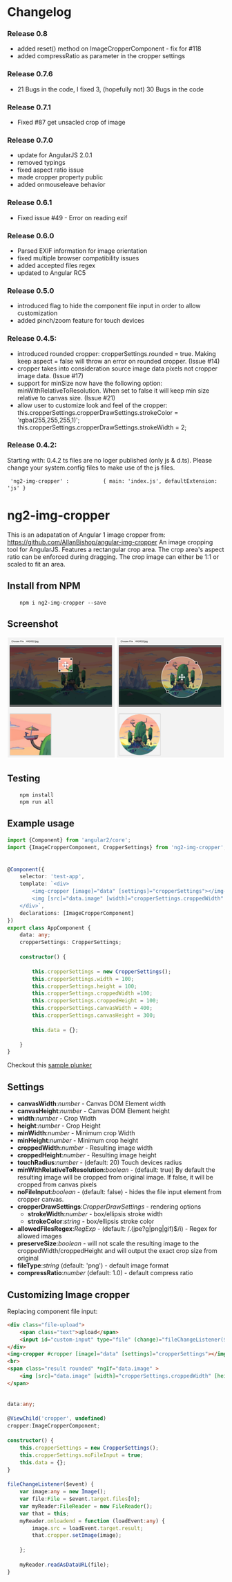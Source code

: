 # Changelog

### Release 0.8

 - added reset() method on ImageCropperComponent - fix for  #118   
 - added compressRatio as parameter in the cropper settings 

### Release 0.7.6

 - 21 Bugs in the code, I fixed 3, (hopefully not) 30 Bugs in the code

### Release 0.7.1
 - Fixed #87 get unsacled crop of image
 

### Release 0.7.0
 - update for AngularJS 2.0.1
 - removed typings
 - fixed aspect ratio issue
 - made cropper property public
 - added onmouseleave behavior

### Release 0.6.1
 - Fixed issue #49 - Error on reading exif

### Release 0.6.0

 - Parsed EXIF information for image orientation
 - fixed multiple browser compatibility issues
 - added accepted files regex
 - updated to Angular RC5


### Release 0.5.0

 - introduced flag to hide the component file input in order to allow customization
 - added pinch/zoom feature for touch devices

###  Release 0.4.5:
 - introduced rounded cropper: cropperSettings.rounded = true. Making keep aspect = false will throw an error on rounded cropper. (Issue #14)
 - cropper takes into consideration source image data pixels not cropper image data. (Issue #17)
 - support for minSize now have the following option: minWithRelativeToResolution. When set to false it will keep min size relative to canvas size. (Issue #21)
 - allow user to customize look and feel of the cropper:  
        this.cropperSettings.cropperDrawSettings.strokeColor = 'rgba(255,255,255,1)';
        this.cropperSettings.cropperDrawSettings.strokeWidth = 2;

### Release 0.4.2:
Starting with: 0.4.2 ts files are no loger published (only js & d.ts).
Please change your system.config files to make use of the js files.
```
 'ng2-img-cropper' :           { main: 'index.js', defaultExtension: 'js' }
```



# ng2-img-cropper

This is an adapatation of Angular 1 image cropper from: https://github.com/AllanBishop/angular-img-cropper
An image cropping tool for AngularJS. Features a rectangular crop area. The crop area's aspect ratio can be enforced during dragging. 
The crop image can either be 1:1 or scaled to fit an area.

## Install from NPM

```
    npm i ng2-img-cropper --save
```

## Screenshot

![Screenshot](https://raw.githubusercontent.com/cstefanache/cstefanache.github.io/master/assets/img/cropper.png "Screenshot")

## Testing

```
    npm install
    npm run all
```

## Example usage

```typescript
import {Component} from 'angular2/core';
import {ImageCropperComponent, CropperSettings} from 'ng2-img-cropper';


@Component({
    selector: 'test-app',
    template: `<div>
        <img-cropper [image]="data" [settings]="cropperSettings"></img-cropper><br>
        <img [src]="data.image" [width]="cropperSettings.croppedWidth" [height]="cropperSettings.croppedHeight">
    </div>`,
    declarations: [ImageCropperComponent]
})
export class AppComponent {
    data: any;
    cropperSettings: CropperSettings;

    constructor() {

        this.cropperSettings = new CropperSettings();
        this.cropperSettings.width = 100;
        this.cropperSettings.height = 100;
        this.cropperSettings.croppedWidth =100;
        this.cropperSettings.croppedHeight = 100;
        this.cropperSettings.canvasWidth = 400;
        this.cropperSettings.canvasHeight = 300;

        this.data = {};

    }
}

```

Checkout this [sample plunker](https://embed.plnkr.co/VFwGvAO6MhV06IDTLk5W/)


## Settings

* **canvasWidth**:*number* - Canvas DOM Element width
* **canvasHeight**:*number* - Canvas DOM Element height
* **width**:*number* - Crop Width
* **height**:*number* - Crop Height
* **minWidth**:*number* - Minimum crop Width
* **minHeight**:*number* - Minimum crop height
* **croppedWidth**:*number* - Resulting image width
* **croppedHeight**:*number* - Resulting image height
* **touchRadius**:*number* - (default: 20) Touch devices radius
* **minWithRelativeToResolution**:*boolean* - (default: true) By default the resulting image will be cropped from original image. If false, it will be cropped from canvas pixels
* **noFileInput**:*boolean* - (default: false) - hides the file input element from cropper canvas. 
* **cropperDrawSettings**:*CropperDrawSettings* - rendering options
    * **strokeWidth**:*number* - box/ellipsis stroke width
    * **strokeColor**:*string* - box/ellipsis stroke color
* **allowedFilesRegex**:*RegExp* - (default: /\.(jpe?g|png|gif)$/i) - Regex for allowed images
* **preserveSize**:*boolean* - will not scale the resulting image to the croppedWidth/croppedHeight and will output the exact crop size from original
* **fileType**:*string* (default: 'png') - default image format
* **compressRatio**:*number* (default: 1.0) - default compress ratio


## Customizing Image cropper

Replacing component file input:

```html
<div class="file-upload">
    <span class="text">upload</span>
    <input id="custom-input" type="file" (change)="fileChangeListener($event)">
</div>
<img-cropper #cropper [image]="data" [settings]="cropperSettings"></img-cropper>
<br>
<span class="result rounded" *ngIf="data.image" >
    <img [src]="data.image" [width]="cropperSettings.croppedWidth" [height]="cropperSettings.croppedHeight">
</span>
```

```typescript

data:any;

@ViewChild('cropper', undefined) 
cropper:ImageCropperComponent;

constructor() {
    this.cropperSettings = new CropperSettings();
    this.cropperSettings.noFileInput = true;
    this.data = {};
}

fileChangeListener($event) {
    var image:any = new Image();
    var file:File = $event.target.files[0];
    var myReader:FileReader = new FileReader();
    var that = this;
    myReader.onloadend = function (loadEvent:any) {
        image.src = loadEvent.target.result;
        that.cropper.setImage(image);

    };

    myReader.readAsDataURL(file);
}


```
